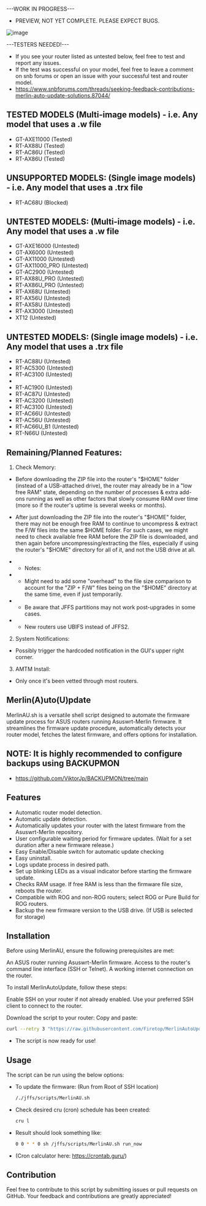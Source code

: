 ---WORK IN PROGRESS--- 
- PREVIEW, NOT YET COMPLETE. PLEASE EXPECT BUGS.

![image](https://github.com/Firetop/MerlinAutoUpdate-Router/assets/1971404/3bfbd8da-1557-41e2-a208-471ba342d902)

---TESTERS NEEDED!--- 
 - If you see your router listed as untested below, feel free to test and report any issues.
 - If the test was successful on your model, feel free to leave a comment on snb forums or open an issue with your successful test and router model.
 - https://www.snbforums.com/threads/seeking-feedback-contributions-merlin-auto-update-solutions.87044/

## TESTED MODELS (Multi-image models) - i.e. Any model that uses a .w file

 - GT-AXE11000 (Tested)
 - RT-AX88U (Tested)
 - RT-AC86U (Tested)
 - RT-AX86U (Tested)

## UNSUPPORTED MODELS: (Single image models) - i.e. Any model that uses a .trx file

 - RT-AC68U (Blocked)

## UNTESTED MODELS: (Multi-image models) - i.e. Any model that uses a .w file

 - GT-AXE16000 (Untested)
 - GT-AX6000 (Untested)
 - GT-AX11000 (Untested)
 - GT-AX11000_PRO (Untested)
 - GT-AC2900 (Untested)
 - RT-AX88U_PRO (Untested)
 - RT-AX86U_PRO (Untested)
 - RT-AX68U (Untested)
 - RT-AX56U (Untested)
 - RT-AX58U (Untested)
 - RT-AX3000 (Untested)
 - XT12 (Untested)
 
## UNTESTED MODELS: (Single image models) - i.e. Any model that uses a .trx file

 - RT-AC88U (Untested)
 - RT-AC5300 (Untested)
 - RT-AC3100 (Untested)
 - 
 - RT-AC1900 (Untested)
 - RT-AC87U (Untested)
 - RT-AC3200 (Untested)
 - RT-AC3100 (Untested)
 - RT-AC66U (Untested)
 - RT-AC56U (Untested)
 - RT-AC66U_B1 (Untested)
 - RT-N66U (Untested)

## Remaining/Planned Features:
      
1. Check Memory:
 - Before downloading the ZIP file into the router's "$HOME" folder (instead of a USB-attached drive), the router may already be in a "low free RAM" state, depending on the number of processes & extra add-ons running as well as other factors that slowly consume RAM over time (more so if the router's uptime is several weeks or months).

 - After just downloading the ZIP file into the router's "$HOME" folder, there may not be enough free RAM to continue to uncompress & extract the F/W files into the same $HOME folder. For such cases, we might need to check available free RAM before the ZIP file is downloaded, and then again before uncompressing/extracting the files, especially if using the router's "$HOME" directory for all of it, and not the USB drive at all.
 
 - - Notes:
 - - Might need to add some "overhead" to the file size comparison to account for the "ZIP + F/W" files being on the "$HOME" directory at the same time, even if just temporarily.
 - - Be aware that JFFS partitions may not work post-upgrades in some cases.
 - - New routers use UBIFS instead of JFFS2.

2. System Notifications:

- Possibly trigger the hardcoded notification in the GUI's upper right corner.

3. AMTM Install:
- Only once it's been vetted through most routers.

## Merlin(A)uto(U)pdate

MerlinAU.sh is a versatile shell script designed to automate the firmware update process for ASUS routers running Asuswrt-Merlin firmware. 
It streamlines the firmware update procedure, automatically detects your router model, fetches the latest firmware, and offers options for installation.

## NOTE: It is highly recommended to configure backups using BACKUPMON
- https://github.com/ViktorJp/BACKUPMON/tree/main

## Features

- Automatic router model detection.
- Automatic update detection.
- Automatically updates your router with the latest firmware from the Asuswrt-Merlin repository.
- User configurable waiting period for firmware updates. (Wait for a set duration after a new firmware release.)
- Easy Enable/Disable switch for automatic update checking
- Easy uninstall.
- Logs update process in desired path.
- Set up blinking LEDs as a visual indicator before starting the firmware update.
- Checks RAM usage. If free RAM is less than the firmware file size, reboots the router.
- Compatible with ROG and non-ROG routers; select ROG or Pure Build for ROG routers.
- Backup the new firmware version to the USB drive. (If USB is selected for storage)

## Installation
Before using MerlinAU, ensure the following prerequisites are met:

An ASUS router running Asuswrt-Merlin firmware.
Access to the router's command line interface (SSH or Telnet).
A working internet connection on the router.

To install MerlinAutoUpdate, follow these steps:

Enable SSH on your router if not already enabled.
Use your preferred SSH client to connect to the router.

Download the script to your router:
Copy and paste:
```bash
curl --retry 3 "https://raw.githubusercontent.com/Firetop/MerlinAutoUpdate-Router/master/MerlinAU.sh" -o "/jffs/scripts/MerlinAU.sh" && chmod +x "/jffs/scripts/MerlinAU.sh"
```
- The script is now ready for use!
  
## Usage

The script can be run using the below options:

- To update the firmware: (Run from Root of SSH location)
  ```bash
  /./jffs/scripts/MerlinAU.sh

- Check desired cru (cron) schedule has been created:
  ```bash
  cru l

- Result should look something like: 
  ```bash
  0 0 * * 0 sh /jffs/scripts/MerlinAU.sh run_now

- (Cron calculator here: https://crontab.guru/)
## Contribution
Feel free to contribute to this script by submitting issues or pull requests on GitHub. Your feedback and contributions are greatly appreciated!

